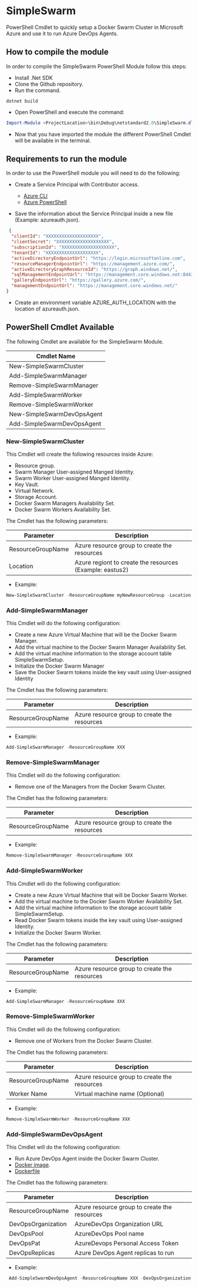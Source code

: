 # SimpleSwarm
PowerShell Cmdlet to quickly setup a Docker Swarm Cluster in Microsoft Azure and use it to run Azure DevOps Agents.

## How to compile the module
In order to compile the SimpleSwarm PowerShell Module follow this steps:

* Install .Net SDK
* Clone the Github repository.
* Run the command.

```properties
dotnet build
```

* Open PowerShell and execute the command:

```powershell
Import-Module <ProjectLocation>\bin\Debug\netstandard2.0\SimpleSwarm.dll
```
* Now that you have imported the module the different PowerShell Cmdlet will be available in the terminal.

## Requirements to run the module
In order to use the PowerShell module you will need to do the following:

* Create a Service Principal with Contributor access.
  * [Azure CLI](https://docs.microsoft.com/en-us/cli/azure/ad/sp?view=azure-cli-latest#az_ad_sp_create_for_rbac)
  * [Azure PowerShell](https://docs.microsoft.com/en-us/powershell/module/az.resources/new-azadserviceprincipal?view=azps-5.1.0)

* Save the information about the Service Principal inside a new file (Example: azureauth.json).

```json
 {
  "clientId": "XXXXXXXXXXXXXXXXXXXX",
  "clientSecret": "XXXXXXXXXXXXXXXXXXXX",
  "subscriptionId": "XXXXXXXXXXXXXXXXXXXX",
  "tenantId": "XXXXXXXXXXXXXXXXXXXX",
  "activeDirectoryEndpointUrl": "https://login.microsoftonline.com",
  "resourceManagerEndpointUrl": "https://management.azure.com/",
  "activeDirectoryGraphResourceId": "https://graph.windows.net/",
  "sqlManagementEndpointUrl": "https://management.core.windows.net:8443/",
  "galleryEndpointUrl": "https://gallery.azure.com/",
  "managementEndpointUrl": "https://management.core.windows.net/"
}
```

* Create an environment variable AZURE_AUTH_LOCATION with the location of azureauth.json. 

## PowerShell Cmdlet Available

The following Cmdlet are available for the SimpleSwarm Module.

| Cmdlet Name                |
|----------------------------|
| New-SimpleSwarmCluster     |    
| Add-SimpleSwarmManager     |
| Remove-SimpleSwarmManager  |
| Add-SimpleSwarmWorker      |
| Remove-SimpleSwarmWorker   |
| New-SimpleSwarmDevOpsAgent |
| Add-SimpleSwarmDevOpsAgent |


### New-SimpleSwarmCluster
This Cmdlet will create the following resources inside Azure:

* Resource group.
* Swarm Manager User-assigned Manged Identity.
* Swarm Worker User-assigned Manged Identity.
* Key Vault.
* Virtual Network.
* Storage Account.
* Docker Swarm Managers Availability Set. 
* Docker Swarm Workers Availability Set.

The Cmdlet has the following parameters:

| Parameter                 | Description                                              |  
|---------------------------|----------------------------------------------------------|
| ResourceGroupName         | Azure resource group to create the resources             |    
| Location                  | Azure regiont to create the resources (Example: eastus2) |

* Example:
```powershell
New-SimpleSwarmCluster -ResourceGroupName myNewResourceGroup -Location eastus2
```

### Add-SimpleSwarmManager
This Cmdlet will do the following configuration:

* Create a new Azure Virtual Machine that will be the Docker Swarm Manager.
* Add the virtual machine to the Docker Swarm Manager Availability Set.
* Add the virtual machine information to the storage account table SimpleSwarmSetup.
* Initialize the Docker Swarm Manager 
* Save the Docker Swarm tokens inside the key vault using User-assigned Identity


The Cmdlet has the following parameters:

| Parameter                 | Description                                              |  
|---------------------------|----------------------------------------------------------|
| ResourceGroupName         | Azure resource group to create the resources             |    

* Example:
```powershell
Add-SimpleSwarmManager -ResourceGroupName XXX
```

### Remove-SimpleSwarmManager
This Cmdlet will do the following configuration:

* Remove one of the Managers from the Docker Swarm Cluster.

The Cmdlet has the following parameters:

| Parameter                 | Description                                              |  
|---------------------------|----------------------------------------------------------|
| ResourceGroupName         | Azure resource group to create the resources             |

* Example:
```powershell
Remove-SimpleSwarmManager -ResourceGroupName XXX
```

### Add-SimpleSwarmWorker
This Cmdlet will do the following configuration:

* Create a new Azure Virtual Machine that will be Docker Swarm Worker.
* Add the virtual machine to the Docker Swarm Worker Availability Set.
* Add the virtual machine information to the storage account table SimpleSwarmSetup.
* Read Docker Swarm tokens inside the key vault using User-assigned Identity.
* Initialize the Docker Swarm Worker.

The Cmdlet has the following parameters:

| Parameter                 | Description                                              |  
|---------------------------|----------------------------------------------------------|
| ResourceGroupName         | Azure resource group to create the resources             |    

* Example:
```powershell
Add-SimpleSwarmManager -ResourceGroupName XXX
```

### Remove-SimpleSwarmWorker
This Cmdlet will do the following configuration:

* Remove one of Workers from the Docker Swarm Cluster.

The Cmdlet has the following parameters:

| Parameter                 | Description                                              |  
|---------------------------|----------------------------------------------------------|
| ResourceGroupName         | Azure resource group to create the resources             |
| Worker Name               | Virtual machine name (Optional)                          | 

* Example:
```powershell
Remove-SimpleSwarmWorker -ResourceGroupName XXX
```

### Add-SimpleSwarmDevOpsAgent
This Cmdlet will do the following configuration:

* Run Azure DevOps Agent inside the Docker Swarm Cluster.
* [Docker image](https://hub.docker.com/repository/docker/alfespa17/devopsagent).
* [Dockerfile](https://github.com/AzSwarm/DevOpsAgent)

The Cmdlet has the following parameters:

| Parameter                 | Description                                              |  
|---------------------------|----------------------------------------------------------|
| ResourceGroupName         | Azure resource group to create the resources             |    
| DevOpsOrganization        | AzureDevOps Organization URL                             |
| DevOpsPool                | AzureDevOps Pool name                                    |    
| DevOpsPat                 | AzureDevops Personal Access Token                        |
| DevOpsReplicas            | Azure DevOps Agent replicas to run                       |

* Example:
```powershell
 Add-SimpleSwarmDevOpsAgent -ResourceGroupName XXX -DevOpsOrganization XXX -DevOpsPool XXX -DevOpsPat XXX -DevOpsReplicas XXX
```
